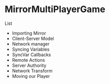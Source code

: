 # MirrorMultiPlayerGame

List
- Importing Mirror
- Client-Server Model
- Network manager
- Syncing Variables
- SyncVar Callbacks
- Remote Actions
- Server Authority
- Network Transform
- Moving our Player